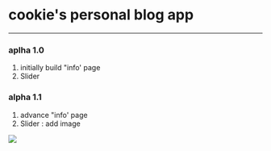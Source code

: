# cookie's personal blog app

---

### aplha 1.0
1. initially build "info' page
2. Slider 

### alpha 1.1
1. advance "info' page
2. Slider : add image


![](https://upload.cc/i1/2020/05/31/7uAC8N.png)
